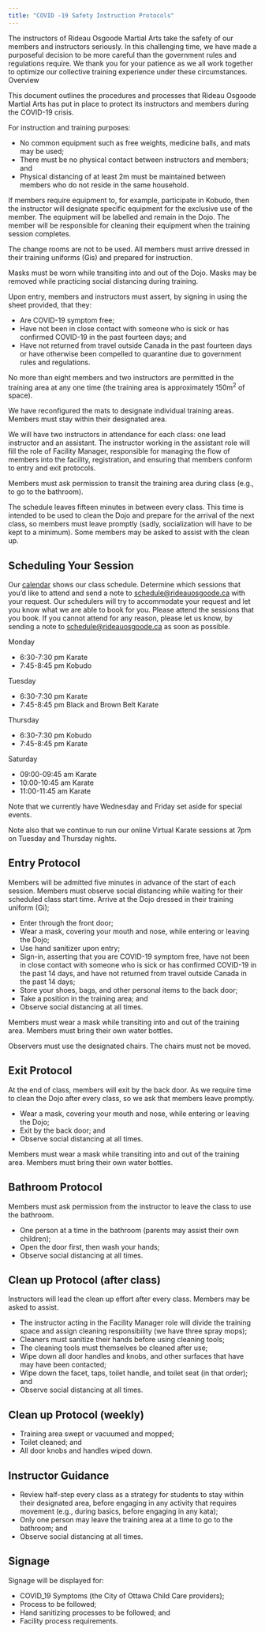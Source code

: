 ```yaml
---
title: "COVID -19 Safety Instruction Protocols"
---
```


The instructors of Rideau Osgoode Martial Arts take the safety of our members and instructors seriously. In this challenging time, we have made a purposeful decision to be more careful than the government rules and regulations require. We thank you for your patience as we all work together to optimize our collective training experience under these circumstances.
Overview

This document outlines the procedures and processes that Rideau Osgoode Martial Arts has put in place to protect its instructors and members during the COVID-19 crisis. 

For instruction and training purposes:

* No common equipment such as free weights, medicine balls, and mats may be used; 
* There must be no physical contact between instructors and members; and
* Physical distancing of at least 2m must be maintained between members who do not reside in the same household.

If members require equipment to, for example, participate in Kobudo, then the instructor will designate specific equipment for the exclusive use of the member. The equipment will be labelled and remain in the Dojo. The member will be responsible for cleaning their equipment when the training session completes.

The change rooms are not to be used. All members must arrive dressed in their training uniforms (Gis) and prepared for instruction.

Masks must be worn while transiting into and out of the Dojo. Masks may be removed while practicing social distancing during training.

Upon entry, members and instructors must assert, by signing in using the sheet provided, that they:

* Are COVID-19 symptom free;
* Have not been in close contact with someone who is sick or has confirmed COVID-19 in the past fourteen days; and 
* Have not returned from travel outside Canada in the past fourteen days or have otherwise been compelled to quarantine due to government rules and regulations.

No more than eight members and two instructors are permitted in the training area at any one time (the training area is approximately 150m<sup>2</sup> of space).

We have reconfigured the mats to designate individual training areas. Members must stay within their designated area. 

We will have two instructors in attendance for each class: one lead instructor and an assistant. The instructor working in the assistant role will fill the role of Facility Manager, responsible for managing the flow of members into the facility, registration, and ensuring that members conform to entry and exit protocols.

Members must ask permission to transit the training area during class (e.g., to go to the bathroom).

The schedule leaves fifteen minutes in between every class. This time is intended to be used to clean the Dojo and prepare for the arrival of the next class, so members must leave promptly (sadly, socialization will have to be kept to a minimum). Some members may be asked to assist with the clean up.

## Scheduling Your Session

Our [calendar](/calendar) shows our class schedule. Determine which sessions that you’d like to attend and send a note to [schedule@rideauosgoode.ca](mailto:schedule@rideauosgoode.ca) with your request. Our schedulers will try to accommodate your request and let you know what we are able to book for you. Please attend the sessions that you book. If you cannot attend for any reason, please let us know, by sending a note to [schedule@rideauosgoode.ca](mailto:schedule@rideauosgoode.ca) as soon as possible.

Monday

* 6:30-7:30 pm Karate
* 7:45-8:45 pm Kobudo

Tuesday

* 6:30-7:30 pm Karate
* 7:45-8:45 pm Black and Brown Belt Karate

Thursday

* 6:30-7:30 pm Kobudo
* 7:45-8:45 pm Karate

Saturday

* 09:00-09:45 am Karate
* 10:00-10:45 am Karate
* 11:00-11:45 am Karate

Note that we currently have Wednesday and Friday set aside for special events.

Note also that we continue to run our online Virtual Karate sessions at 7pm on Tuesday and Thursday nights. 

## Entry Protocol

Members will be admitted five minutes in advance of the start of each session. Members must observe social distancing while waiting for their scheduled class start time. 
Arrive at the Dojo dressed in their training uniform (Gi);

* Enter through the front door;
* Wear a mask, covering your mouth and nose, while entering or leaving the Dojo;
* Use hand sanitizer upon entry;
* Sign-in, asserting that you are COVID-19 symptom free, have not been in close contact with someone who is sick or has confirmed COVID-19 in the past 14 days, and have not returned from travel outside Canada in the past 14 days;
* Store your shoes, bags, and other personal items to the back door;
* Take a position in the training area; and
* Observe social distancing at all times.

Members must wear a mask while transiting into and out of the training area. Members must bring their own water bottles.

Observers must use the designated chairs. The chairs must not be moved.

## Exit Protocol

At the end of class, members will exit by the back door. As we require time to clean the Dojo after every class, so we ask that members leave promptly. 

* Wear a mask, covering your mouth and nose, while entering or leaving the Dojo;
* Exit by the back door; and
* Observe social distancing at all times.

Members must wear a mask while transiting into and out of the training area. Members must bring their own water bottles.

## Bathroom Protocol

 Members must ask permission from the instructor to leave the class to use the bathroom.

* One person at a time in the bathroom (parents may assist their own children);
* Open the door first, then wash your hands;
* Observe social distancing at all times.

## Clean up Protocol (after class)

Instructors will lead the clean up effort after every class. Members may be asked to assist.

* The instructor acting in the Facility Manager role will divide the training space and assign cleaning responsibility (we have three spray mops);
* Cleaners must sanitize their hands before using cleaning tools;
* The cleaning tools must themselves be cleaned after use; 
* Wipe down all door handles and knobs, and other surfaces that have may have been contacted;
* Wipe down the facet, taps, toilet handle, and toilet seat (in that order); and
* Observe social distancing at all times.

## Clean up Protocol (weekly)

* Training area swept or vacuumed and mopped;
* Toilet cleaned; and
* All door knobs and handles wiped down.

## Instructor Guidance

* Review half-step every class as a strategy for students to stay within their designated area, before engaging in any activity that requires movement (e.g., during basics, before engaging in any kata);
* Only one person may leave the training area at a time to go to the bathroom; and
* Observe social distancing at all times.

## Signage

Signage will be displayed for:

* COVID_19 Symptoms (the City of Ottawa Child Care providers);
* Process to be followed;
* Hand sanitizing processes to be followed; and
* Facility process requirements.
